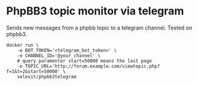 # PhpBB3 topic monitor via telegram

Sends new messages from a phpbb topic to a telegram channel.
Tested on phpbb3.

```
docker run \
    -e BOT_TOKEN='<telegram_bot_token>' \
    -e CHANNEL_ID='@your_channel' \
    # query paramenter start=50000 means the last page
    -e TOPIC_URL='http://forum.example.com/viewtopic.php?f=1&t=2&start=50000' \
    selevit/phpbb2telegram
```
